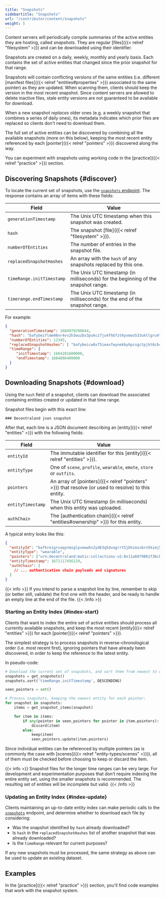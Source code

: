 ```yaml
---
title: "Snapshots"
sidebartitle: "Snapshots"
url: "/contributor/content/snapshots"
weight: 5
---
```


Content servers will periodically compile summaries of the active entities they are hosting, called _snapshots_. They are regular [files]({{< relref "filesystem" >}}) and can be downloaded using their identifier.

Snapshots are created on a daily, weekly, monthly and yearly basis. Each contains the set of active entities that changed since the prior snapshot for that range.

Snapshots will contain conflicting versions of the same entities (i.e. different [manifest files]({{< relref "entities#properties" >}}) associated to the same pointer) as they are updated. When scanning them, clients should keep the version in the most recent snapshot. Since content servers are allowed to delete inactive files, stale entity versions are not guaranteed to be available for download.

When a new snapshot _replaces_ older ones (e.g. a weekly snapshot that combines a series of daily ones), its metadata indicates which prior files are replaced so clients don't need to download them. 

The full set of active entities can be discovered by combining all the available snapshots (more on this below), keeping the most recent entity referenced by each [pointer]({{< relref "pointers" >}}) discovered along the way.

You can experiment with snapshots using working code in the [practice]({{< relref "practice" >}}) section.


## Discovering Snapshots {#discover}

To locate the current set of snapshots, use the [`snapshots` endpoint](https://decentraland.github.io/catalyst-api-specs/#tag/Content-Server/operation/getSnapshots). The response contains an array of items with these fields:

| Field | Value |
| ----- | --- |
| `generationTimestamp` | The Unix UTC timestamp when this snapshot was created. 
| `hash` | The snapshot [file]({{< relref "filesystem" >}}).
| `numberOfEntities` | The number of entries in the snapshot file.
| `replacedSnapshotHashes` | An array with the `hash` of any snapshots replaced by this one.
| `timeRange.initTimestamp` | The Unix UTC timestamp (in milliseconds) for the beginning of the snapshot range.
| `timerange.endTimestamp` | The Unix UTC timestamp (in milliseconds) for the end of the snapshot range.

For example:

```json
{
  "generationTimestamp": 1684979298844,
  "hash": "bafybeiflmm46nr4vv2h3wuzbx3pukcz7ju4fhbfzt6yxmoo533uktlgru4",
  "numberOfEntities": 12345,
  "replacedSnapshotHashes": [ "bafybeicw6x75ieaxfwynekbyhpcsgctpjkt6cb4j6oa7s57qjj6e4b5phd" ],
  "timeRange": {
     "initTimestamp": 1684281600000,
     "endTimestamp": 1684886400000
  }
}
```

## Downloading Snapshots {#download}

Using the `hash` field of a snapshot, clients can download the associated  containing entities created or updated in that time range.

Snapshot files begin with this exact line:

```
### Decentraland json snapshot
```

After that, each line is a JSON document describing an [entity]({{< relref "entities" >}}) with the following fields:

| Field | Value |
| ----- | --- |
| `entityId` | The immutable identifier for this [entity]({{< relref "entities" >}}).
| `entityType` | One of `scene`, `profile`, `wearable`, `emote`, `store` or `outfits`.
| `pointers` | An array of [pointers]({{< relref "pointers" >}}) that resolve (or used to resolve) to this entity.
| `entityTimestamp` | The Unix UTC timestamp (in milliseconds) when this entity was uploaded.
| `authChain` | The [authentication chain]({{< relref "entities#ownership" >}}) for this entity.

A typical entry looks like this:

```json
{
  "entityId": "bafkreigrvaqynmiglpvewwhn2yd63q5dvagrrt5jbhimzvbrn5kimj5zne",
  "entityType": "wearable",
  "pointers": ["urn:decentraland:matic:collections-v2:0x11a6879861f36cbad632a4e7226816a16139fb33:0"],
  "entityTimestamp": 1671117456129,
  "authChain": [
    // ... authentication chain payloads and signatures
  ]
}
```

{{< info >}}
If you intend to parse a snapshot line by line, remember to skip (or better still, validate) the first one with the header, and be ready to handle an empty line at the end of the file.
{{< /info >}}


### Starting an Entity Index {#index-start}

Clients that want to index the entire set of active entities should process all currently available snapshots, and keep the most recent [entity]({{< relref "entities" >}}) for each [pointer]({{< relref "pointers" >}}).

The simplest strategy is to process snapshots in reverse-chronological order (i.e. most recent first), ignoring pointers that have already been discovered, in order to keep the reference to the latest entity.

In pseudo-code:

```py
# Download the current set of snapshots, and sort them from newest to oldest:
snapshots = get_snapshots()
snapshots.sort('timeRange.initTimestamp', DESCENDING)

seen_pointers = set()

# Process snapshots, keeping the newest entity for each pointer:
for snapshot in snapshots:
    items = get_snapshot_items(snapshot) 

    for item in items:
        if any(pointer in seen_pointers for pointer in item.pointers):
            discard(item)
        else:
            keep(item)
            seen_pointers.update(item.pointers)
```

Since individual entities can be referenced by multiple pointers (as is commonly the case with [scenes]({{< relref "entity-types/scenes" >}})), all of them must be checked before choosing to keep or discard the item.

{{< info >}}
Snapshot files for the longer time ranges can be very large. For development and experimentation purposes that don't require indexing the entire entity set, using the smaller snapshots is recommended. The resulting set of entities will be incomplete but valid.
{{< /info >}}


### Updating an Entity Index {#index-update}

Clients maintaining an up-to-date entity index can make periodic calls to the [`snapshots`](https://decentraland.github.io/catalyst-api-specs/#tag/Content-Server/operation/getSnapshots) endpoint, and determine whether to download each file by considering:

* Was the snapshot identified by `hash` already downloaded?
* Is `hash` in the `replacedSnapshotHashes` list of another snapshot that was already downloaded?
* Is the `timeRange` relevant for current purposes?

If any new snapshots must be processed, the same strategy as above can be used to update an existing dataset.


## Examples

In the [practice]({{< relref "practice" >}}) section, you'll find code examples that work with the snapshot system.
